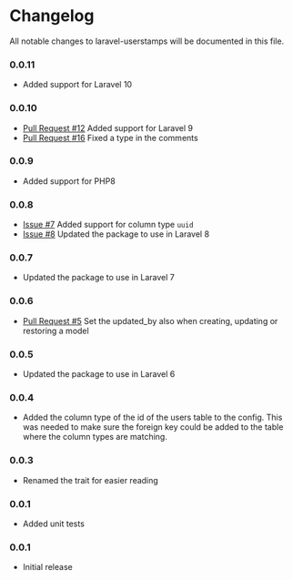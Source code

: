 # Changelog

All notable changes to laravel-userstamps will be documented in this file.

### 0.0.11
- Added support for Laravel 10

### 0.0.10
- [Pull Request #12](https://github.com/sqits/laravel-userstamps/pull/12)
Added support for Laravel 9
- [Pull Request #16](https://github.com/sqits/laravel-userstamps/pull/16)
Fixed a type in the comments

### 0.0.9
- Added support for PHP8

### 0.0.8
- [Issue #7](https://github.com/sqits/laravel-userstamps/issues/7)
Added support for column type `uuid`
- [Issue #8](https://github.com/sqits/laravel-userstamps/issues/8)
Updated the package to use in Laravel 8 

### 0.0.7
- Updated the package to use in Laravel 7

### 0.0.6
- [Pull Request #5](https://github.com/sqits/laravel-userstamps/pull/5)
Set the updated_by also when creating, updating or restoring a model 

### 0.0.5
- Updated the package to use in Laravel 6

### 0.0.4
- Added the column type of the id of the users table to the config. This was 
needed to make sure the foreign key could be added to the table where the
column types are matching.

### 0.0.3
- Renamed the trait for easier reading

### 0.0.1
- Added unit tests

### 0.0.1
- Initial release
